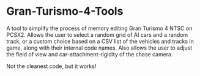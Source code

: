# Gran-Turismo-4-Tools
A tool to simplify the process of memory editing Gran Turismo 4 NTSC on PCSX2. Allows the user to select a random grid of AI cars and a random track, or a custom choice based on a CSV list of the vehicles and tracks in game, along with their internal code names. Also allows the user to adjust the field of view and car-attachment-rigidity of the chase camera.

Not the cleanest code, but it works!
